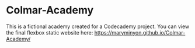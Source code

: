 # Colmar-Academy
This is a fictional academy created for a Codecademy project.
You can view the final flexbox static website here:
https://maryminyon.github.io/Colmar-Academy/
